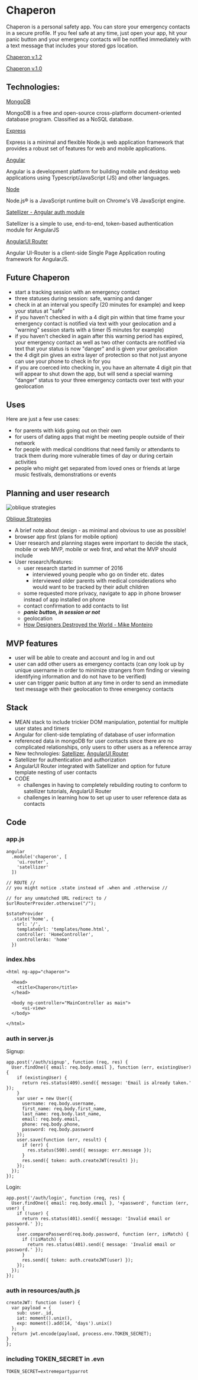 # Chaperon

Chaperon is a personal safety app. You can store your emergency contacts in a secure profile. If you feel safe at any time, just open your app, hit your panic button and your emergency contacts will be notified immediately with a text message that includes your stored gps location.

[Chaperon v.1.2](https://mychaperon.herokuapp.com/)

[Chaperon v.1.0](https://chaperon-vedelopment.herokuapp.com)

## Technologies:

[MongoDB](https://www.mongodb.com/)

MongoDB is a free and open-source cross-platform document-oriented database program. Classified as a NoSQL database.

[Express](http://expressjs.com/)

Express is a minimal and flexible Node.js web application framework that provides a robust set of features for web and mobile applications.

[Angular](https://angularjs.org/)

Angular is a development platform for building mobile and desktop web applications using Typescript/JavaScript (JS) and other languages.

[Node](https://nodejs.org/en/)

Node.js® is a JavaScript runtime built on Chrome's V8 JavaScript engine.

[Satellizer - Angular auth module](https://github.com/sahat/satellizer)

Satellizer is a simple to use, end-to-end, token-based authentication module for AngularJS

[AngularUI Router](https://github.com/angular-ui/ui-router)

Angular UI-Router is a client-side Single Page Application routing framework for AngularJS.

## Future Chaperon
  - start a tracking session with an emergency contact
  - three statuses during session: safe, warning and danger
  - check in at an interval you specify (20 minutes for example) and keep your status at "safe"
  - if you haven't checked in with a 4 digit pin within that time frame your emergency contact is notified via text with your geolocation and a "warning" session starts with a timer (5 minutes for example)
  - if you haven't checked in again after this warning period has expired, your emergency contact as well as two other contacts are notified via text that your status is now "danger" and is given your geolocation
  - the 4 digit pin gives an extra layer of protection so that not just anyone can use your phone to check in for you
  - if you are coerced into checking in, you have an alternate 4 digit pin that will appear to shut down the app, but will send a special warning "danger" status to your three emergency contacts over text with your geolocation

## Uses

Here are just a few use cases:

  - for parents with kids going out on their own
  - for users of dating apps that might be meeting people outside of their network
  - for people with medical conditions that need family or attendants to track them during more vulnerable times of day or during certain activities
  - people who might get separated from loved ones or friends at large music festivals, demonstrations or events

## Planning and user research
![oblique strategies](https://s-media-cache-ak0.pinimg.com/736x/04/05/93/04059394c5b812b4fc343f9a43520a95.jpg)

[Oblique Strategies](http://www.rtqe.net/ObliqueStrategies/)

- A brief note about design - as minimal and obvious to use as possible!
- browser app first (plans for mobile option)
- User research and planning stages were important to decide the stack, mobile or web MVP, mobile or web first, and what the MVP should include
- User research/features:
  - user research started in summer of 2016
    - interviewed young people who go on tinder etc. dates
    - interviewed older parents with medical considerations who would want to be tracked by their adult children
  - some requested more privacy, navigate to app in phone browser instead of app installed on phone
  - contact confirmation to add contacts to list
  - ***panic button, in session or not***
  - geolocation
  - [How Designers Destroyed the World - Mike Monteiro](https://vimeo.com/68470326 "How Designers Destroyed the World - Mike Monteiro")

## MVP features
  - user will be able to create and account and log in and out
  - user can add other users as emergency contacts (can ony look up by unique username in order to minimize strangers from finding or viewing identifying information and do not have to be verified)
  - user can trigger panic button at any time in order to send an immediate text message with their geolocation to three emergency contacts

## Stack
- MEAN stack to include trickier DOM manipulation, potential for multiple user states and timers
- Angular for client-side templating of database of user information
- referenced data in mongoDB for user contacts since there are no complicated relationships, only users to other users as a reference array
- New technologies: [Satellizer](https://github.com/sahat/satellizer "Satellizer"), [AngularUI Router](https://ui-router.github.io/about/features "ui-router")
- Satellizer for authentication and authorization
- AngularUI Router integrated with Satellizer and option for future template nesting of user contacts
- CODE
  - challenges in having to completely rebuilding routing to conform to satellizer tutorials, AngularUI Router
  - challenges in learning how to set up user to user reference data as contacts

## Code


### app.js
```
angular
  .module('chaperon', [
    'ui.router',
    'satellizer'
  ])

// ROUTE //
// you might notice .state instead of .when and .otherwise //

// for any unmatched URL redirect to /
$urlRouterProvider.otherwise("/");

$stateProvider
  .state('home', {
    url: '/',
    templateUrl: 'templates/home.html',
    controller: 'HomeController',
    controllerAs: 'home'
  })
```

### index.hbs
```
<html ng-app="chaperon">

  <head>
    <title>Chaperon</title>
  </head>

  <body ng-controller="MainController as main">
      <ui-view>
  </body>

</html>
```

### auth in server.js
Signup:
```
app.post('/auth/signup', function (req, res) {
  User.findOne({ email: req.body.email }, function (err, existingUser) {
    if (existingUser) {
      return res.status(409).send({ message: 'Email is already taken.' });
    }
    var user = new User({
      username: req.body.username,
      first_name: req.body.first_name,
      last_name: req.body.last_name,
      email: req.body.email,
      phone: req.body.phone,
      password: req.body.password
    });
    user.save(function (err, result) {
      if (err) {
        res.status(500).send({ message: err.message });
      }
      res.send({ token: auth.createJWT(result) });
    });
  });
});
```
Login:
```
app.post('/auth/login', function (req, res) {
  User.findOne({ email: req.body.email }, '+password', function (err, user) {
    if (!user) {
      return res.status(401).send({ message: 'Invalid email or password.' });
    }
    user.comparePassword(req.body.password, function (err, isMatch) {
      if (!isMatch) {
        return res.status(401).send({ message: 'Invalid email or password.' });
      }
      res.send({ token: auth.createJWT(user) });
    });
  });
});
```

### auth in resources/auth.js
```
createJWT: function (user) {
  var payload = {
    sub: user._id,
    iat: moment().unix(),
    exp: moment().add(14, 'days').unix()
  };
  return jwt.encode(payload, process.env.TOKEN_SECRET);
}
};
```

### including TOKEN_SECRET in .evn
```
TOKEN_SECRET=extremepartyparrot
```
